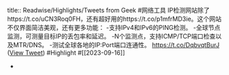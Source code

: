 title:: Readwise/Highlights/Tweets from Geek
#网络工具 IP检测网站除了https://t.co/uCN3Roq0FH，还有超好用的https://t.co/p1mfrMD3ie。这个网站不仅界面简洁美观，还有更多功能：
-支持IPv4和IPv6的PING检测。
-全球节点监测，可测量目标IP的丢包率和延迟。
-N个监测点，支持ICMP/TCP端口检查以及MTR/DNS。
-测试全球各地的IP:Port端口连通性。 https://t.co/DqbvqtBurJ ([View Tweet](https://twitter.com/geekbb/status/1702820590384714200)) #Highlight #[[2023-09-16]]

-